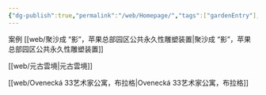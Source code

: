 ```yaml
---
{"dg-publish":true,"permalink":"/web/Homepage/","tags":["gardenEntry"],"noteIcon":"","created":"","updated":""}
---
```


案例
[[web/聚沙成 “影”，苹果总部园区公共永久性雕塑装置\|聚沙成 “影”，苹果总部园区公共永久性雕塑装置]]


[[web/元古雲境\|元古雲境]]

[[web/Ovenecká 33艺术家公寓，布拉格\|Ovenecká 33艺术家公寓，布拉格]]